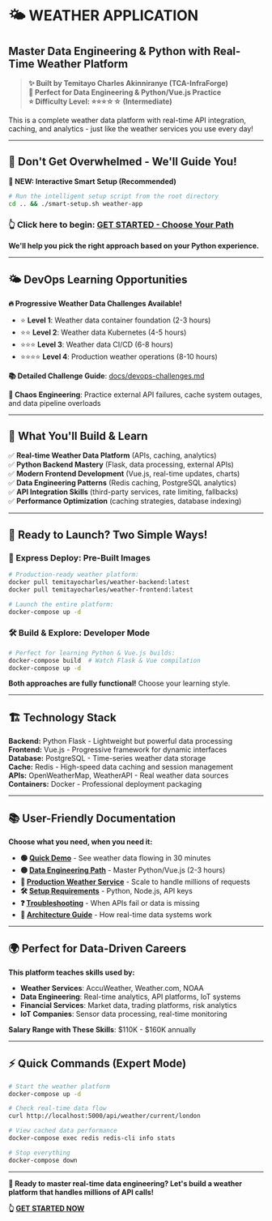 # 🌤️ **WEATHER APPLICATION**
## **Master Data Engineering & Python with Real-Time Weather Platform**

> **✨ Built by Temitayo Charles Akinniranye (TCA-InfraForge)**  
> **🎯 Perfect for Data Engineering & Python/Vue.js Practice**  
> **⭐ Difficulty Level: ⭐⭐⭐☆☆ (Intermediate)**  

This is a complete weather data platform with real-time API integration, caching, and analytics - just like the weather services you use every day!

---

## **🚀 Don't Get Overwhelmed - We'll Guide You!**

**🎯 NEW: Interactive Smart Setup (Recommended)**
```bash
# Run the intelligent setup script from the root directory
cd .. && ./smart-setup.sh weather-app
```

### **👆 Click here to begin:** [**GET STARTED - Choose Your Path**](./GET-STARTED.md)

**We'll help you pick the right approach based on your Python experience.**

---

## 🌤️ DevOps Learning Opportunities

**🔥 Progressive Weather Data Challenges Available!**
- ⭐ **Level 1**: Weather data container foundation (2-3 hours)
- ⭐⭐ **Level 2**: Weather data Kubernetes (4-5 hours)  
- ⭐⭐⭐ **Level 3**: Weather data CI/CD (6-8 hours)
- ⭐⭐⭐⭐ **Level 4**: Production weather operations (8-10 hours)

**📚 Detailed Challenge Guide**: [docs/devops-challenges.md](docs/devops-challenges.md)

**🚨 Chaos Engineering**: Practice external API failures, cache system outages, and data pipeline overloads

---

## **🎯 What You'll Build & Learn**

✅ **Real-time Weather Data Platform** (APIs, caching, analytics)  
✅ **Python Backend Mastery** (Flask, data processing, external APIs)  
✅ **Modern Frontend Development** (Vue.js, real-time updates, charts)  
✅ **Data Engineering Patterns** (Redis caching, PostgreSQL analytics)  
✅ **API Integration Skills** (third-party services, rate limiting, fallbacks)  
✅ **Performance Optimization** (caching strategies, database indexing)  

---

## **🐳 Ready to Launch? Two Simple Ways!**

### **🚀 Express Deploy: Pre-Built Images**
```bash
# Production-ready weather platform:
docker pull temitayocharles/weather-backend:latest
docker pull temitayocharles/weather-frontend:latest

# Launch the entire platform:
docker-compose up -d
```

### **🛠️ Build & Explore: Developer Mode**
```bash
# Perfect for learning Python & Vue.js builds:
docker-compose build  # Watch Flask & Vue compilation
docker-compose up -d
```

**Both approaches are fully functional!** Choose your learning style.

---

## **🏗️ Technology Stack**

**Backend:** Python Flask - Lightweight but powerful data processing  
**Frontend:** Vue.js - Progressive framework for dynamic interfaces  
**Database:** PostgreSQL - Time-series weather data storage  
**Cache:** Redis - High-speed data caching and session management  
**APIs:** OpenWeatherMap, WeatherAPI - Real weather data sources  
**Containers:** Docker - Professional deployment packaging  

---

## **📚 User-Friendly Documentation**

**Choose what you need, when you need it:**

- **🟢 [Quick Demo](./docs/quick-demo.md)** - See weather data flowing in 30 minutes
- **🟡 [Data Engineering Path](./docs/data-engineering.md)** - Master Python/Vue.js (2-3 hours)
- **🔴 [Production Weather Service](./docs/production-weather.md)** - Scale to handle millions of requests
- **🛠️ [Setup Requirements](./docs/setup-requirements.md)** - Python, Node.js, API keys
- **❓ [Troubleshooting](./docs/troubleshooting.md)** - When APIs fail or data is missing
- **📖 [Architecture Guide](./docs/architecture.md)** - How real-time data systems work

---

## **🌍 Perfect for Data-Driven Careers**

**This platform teaches skills used by:**
- **Weather Services**: AccuWeather, Weather.com, NOAA
- **Data Engineering**: Real-time analytics, API platforms, IoT systems
- **Financial Services**: Market data, trading platforms, risk analytics
- **IoT Companies**: Sensor data processing, real-time monitoring

**Salary Range with These Skills**: $110K - $160K annually

---

## **⚡ Quick Commands (Expert Mode)**

```bash
# Start the weather platform
docker-compose up -d

# Check real-time data flow
curl http://localhost:5000/api/weather/current/london

# View cached data performance
docker-compose exec redis redis-cli info stats

# Stop everything
docker-compose down
```

---

**🎯 Ready to master real-time data engineering? Let's build a weather platform that handles millions of API calls!**

**👆 [GET STARTED NOW](./GET-STARTED.md)**